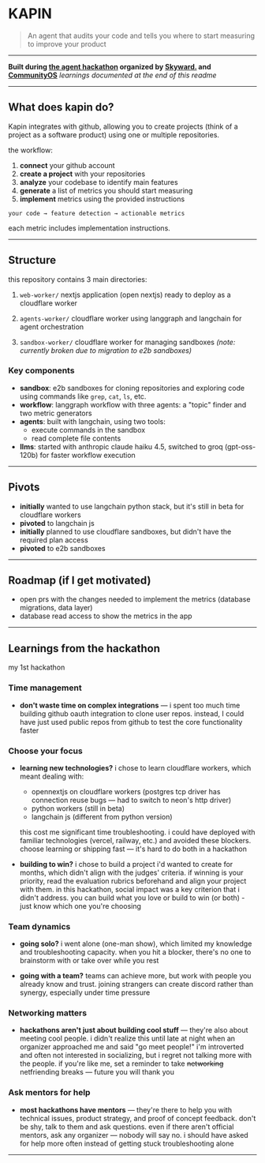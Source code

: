 # KAPIN

> An agent that audits your code and tells you where to start measuring to improve your product

---

**Built during [the agent hackathon](https://hack.skyward.ai/) organized by [Skyward.](https://skyward.ai/) and [CommunityOS](https://communityos.io/)**
_learnings documented at the end of this readme_

---

## What does kapin do?

Kapin integrates with github, allowing you to create projects (think of a project as a software product) using one or multiple repositories.

the workflow:
1. **connect** your github account
2. **create a project** with your repositories
3. **analyze** your codebase to identify main features
4. **generate** a list of metrics you should start measuring
5. **implement** metrics using the provided instructions

```
your code → feature detection → actionable metrics
```

each metric includes implementation instructions.

---

## Structure

this repository contains 3 main directories:

1. `web-worker/`
nextjs application (open nextjs) ready to deploy as a cloudflare worker

2. `agents-worker/`
cloudflare worker using langgraph and langchain for agent orchestration

3. `sandbox-worker/`
cloudflare worker for managing sandboxes _(note: currently broken due to migration to e2b sandboxes)_

### Key components

- **sandbox**: e2b sandboxes for cloning repositories and exploring code using commands like `grep`, `cat`, `ls`, etc.
- **workflow**: langgraph workflow with three agents: a "topic" finder and two metric generators
- **agents**: built with langchain, using two tools:
  - execute commands in the sandbox
  - read complete file contents
- **llms**: started with anthropic claude haiku 4.5, switched to groq (gpt-oss-120b) for faster workflow execution

---

## Pivots

- **initially** wanted to use langchain python stack, but it's still in beta for cloudflare workers
- **pivoted** to langchain js
- **initially** planned to use cloudflare sandboxes, but didn't have the required plan access
- **pivoted** to e2b sandboxes

---
## Roadmap (if I get motivated)

- open prs with the changes needed to implement the metrics (database migrations, data layer)
- database read access to show the metrics in the app
---
## Learnings from the hackathon

my 1st hackathon

### Time management
- **don't waste time on complex integrations** — i spent too much time building github oauth integration to clone user repos. instead, I could have just used public repos from github to test the core functionality faster

### Choose your focus
- **learning new technologies?** i chose to learn cloudflare workers, which meant dealing with:
  - opennextjs on cloudflare workers (postgres tcp driver has connection reuse bugs — had to switch to neon's http driver)
  - python workers (still in beta)
  - langchain js (different from python version)

  this cost me significant time troubleshooting. i could have deployed with familiar technologies (vercel, railway, etc.) and avoided these blockers. choose learning or shipping fast — it's hard to do both in a hackathon

- **building to win?** i chose to build a project i'd wanted to create for months, which didn't align with the judges' criteria. if winning is your priority, read the evaluation rubrics beforehand and align your project with them. in this hackathon, social impact was a key criterion that i didn't address. you can build what you love or build to win (or both) - just know which one you're choosing

### Team dynamics
- **going solo?** i went alone (one-man show), which limited my knowledge and troubleshooting capacity. when you hit a blocker, there's no one to brainstorm with or take over while you rest

- **going with a team?** teams can achieve more, but work with people you already know and trust. joining strangers can create discord rather than synergy, especially under time pressure

### Networking matters
- **hackathons aren't just about building cool stuff** — they're also about meeting cool people. i didn't realize this until late at night when an organizer approached me and said "go meet people!" i'm introverted and often not interested in socializing, but i regret not talking more with the people. if you're like me, set a reminder to take ~~networking~~ netfriending breaks — future you will thank you

### Ask mentors for help
- **most hackathons have mentors** — they're there to help you with technical issues, product strategy, and proof of concept feedback. don't be shy, talk to them and ask questions. even if there aren't official mentors, ask any organizer — nobody will say no. i should have asked for help more often instead of getting stuck troubleshooting alone

---